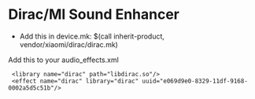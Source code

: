 # Dirac/MI Sound Enhancer

- Add this in device.mk:
$(call inherit-product, vendor/xiaomi/dirac/dirac.mk)

Add this to your audio_effects.xml

     <library name="dirac" path="libdirac.so"/>
     <effect name="dirac" library="dirac" uuid="e069d9e0-8329-11df-9168-0002a5d5c51b"/>
